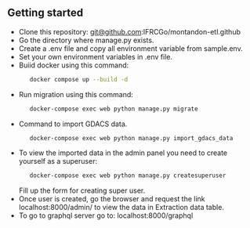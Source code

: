 ## Getting started

- Clone this repository: git@github.com:IFRCGo/montandon-etl.github
- Go the directory where manage.py exists.
- Create a .env file and copy all environment variable from sample.env.
- Set your own environment variables in .env file.
- Buiid docker using this command:
    ```bash
       docker compose up --build -d
    ```
- Run migration using this command:
    ```bash
       docker-compose exec web python manage.py migrate
    ```
- Command to import GDACS data.
    ```bash
       docker-compose exec web python manage.py import_gdacs_data
    ```
- To view the imported data in the admin panel you need to create yourself as a superuser:
    ```bash
       docker-compose exec web python manage.py createsuperuser
    ```
    Fill up the form for creating super user.
- Once user is created, go the browser and request the link localhost:8000/admin/ to view the data in Extraction data table.
- To go to graphql server go to: localhost:8000/graphql
